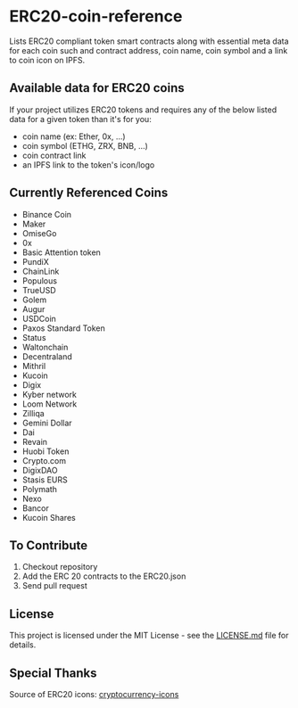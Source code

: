 # ERC20-coin-reference

Lists ERC20 compliant token smart contracts along with essential meta data for each coin such and contract address, coin name, coin symbol and a link to coin icon on IPFS.

## Available data for ERC20 coins

If your project utilizes ERC20 tokens and requires any of the below listed data for a given token than it's for you:

- coin name (ex: Ether, 0x, ...)
- coin symbol (ETHG, ZRX, BNB, ...)
- coin contract link
- an IPFS link to the token's icon/logo

## Currently Referenced Coins

- Binance Coin
- Maker
- OmiseGo
- 0x
- Basic Attention token
- PundiX
- ChainLink
- Populous
- TrueUSD
- Golem
- Augur
- USDCoin
- Paxos Standard Token
- Status
- Waltonchain
- Decentraland
- Mithril
- Kucoin
- Digix
- Kyber network
- Loom Network
- Zilliqa
- Gemini Dollar
- Dai
- Revain
- Huobi Token
- Crypto.com
- DigixDAO
- Stasis EURS
- Polymath
- Nexo
- Bancor
- Kucoin Shares 

## To Contribute

1. Checkout repository
2. Add the ERC 20 contracts to the ERC20.json
3. Send pull request

## License

This project is licensed under the MIT License - see the [LICENSE.md](https://github.com/horizontalsystems/ERC20-coin-reference/blob/master/LICENSE) file for details.

## Special Thanks

Source of ERC20 icons: [cryptocurrency-icons](https://github.com/atomiclabs/cryptocurrency-icons)
